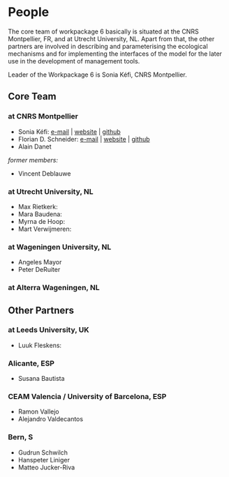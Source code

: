 # People

The core team of workpackage 6 basically is situated at the CNRS Montpellier, FR, and at Utrecht University, NL. Apart from that, the other partners are involved in describing and parameterising the ecological mechanisms and for implementing the interfaces of the model for the later use in the development of management tools.

Leader of the Workpackage 6 is Sonia Kéfi, CNRS Montpellier.

## Core Team

### at CNRS Montpellier

- Sonia Kéfi:  [e-mail]() | [website](https://sonia.kefi.fr) |  [github](https://github.com/skefi)
- Florian D. Schneider:  [e-mail](florian.schneider@univ-montp2.fr) | [website](https:/fdschneider.github.io/) | [github](https://github.com/fdschneider)
- Alain Danet

*former members:*

- Vincent Deblauwe

### at Utrecht University, NL

- Max Rietkerk: <!--[e-mail](M.G.Rietkerk@uu.nl) | [Max Rietkerk](http://www.uu.nl/staff/MGRietkerk)-->
- Mara Baudena:<!-- [e-mail](M.Baudena@uu.nl) | [website](http://www.uu.nl/staff/MBaudena/0)-->
- Myrna de Hoop:<!-- [e-mail](M.deHoop@uu.nl) | [website](http://www.uu.nl/staff/MdeHoop/0)-->
- Mart Verwijmeren:<!-- [e-mail](M.Verwijmeren@uu.nl) | [website](http://www.uu.nl/staff/MVerwijmeren)-->

### at Wageningen University, NL

- Angeles Mayor
- Peter DeRuiter

### at Alterra Wageningen, NL

## Other Partners

### at Leeds University, UK
- Luuk Fleskens: <!-- [website](http://www.see.leeds.ac.uk/people/l.fleskens) -->

### Alicante, ESP
- Susana Bautista

### CEAM Valencia / University of Barcelona, ESP
- Ramon Vallejo <!-- [website](http://www.ub.edu/bioveg/fisioveg/eng/Ramon_Vallejo_Calzada.htm) -->
- Alejandro Valdecantos <!-- [webstite]() -->

### Bern, S
- Gudrun Schwilch
- Hanspeter Liniger
- Matteo Jucker-Riva
